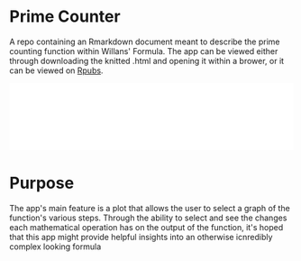 # Prime Counter
A repo containing an Rmarkdown document meant to describe the prime counting function within Willans' Formula. The app can be viewed either through downloading the knitted .html and opening it within a brower, or it can be viewed on [Rpubs](https://rpubs.com/Michael_Wherry/1042410).

![Screenshot](images/willan-part.png)

# Purpose
The app's main feature is a plot that allows the user to select a graph of the function's various steps. Through the ability to select and see the changes each mathematical operation has on the output of the function, it's hoped that this app might provide helpful insights into an otherwise icnredibly complex looking formula
